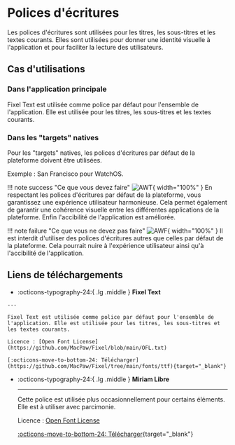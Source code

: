 # Polices d'écritures

Les polices d'écritures sont utilisées pour les titres, les sous-titres et les textes courants. Elles sont utilisées pour donner une identité visuelle à l'application et pour faciliter la lecture des utilisateurs.

## Cas d'utilisations

### Dans l'application principale

Fixel Text est utilisée comme police par défaut pour l'ensemble de l'application. Elle est utilisée pour les titres, les sous-titres et les textes courants.

### Dans les "targets" natives

Pour les "targets" natives, les polices d'écritures par défaut de la plateforme doivent être utilisées.

Exemple : San Francisco pour WatchOS.

<div class="grid" markdown>

!!! note success "Ce que vous devez faire"
    ![AWT](../assets/design/font/AWT.svg){ width="100%" }
    En respectant les polices d'écritures par défaut de la plateforme, vous garantissez une expérience utilisateur harmonieuse. Cela permet également de garantir une cohérence visuelle entre les différentes applications de la plateforme. Enfin l'accibilité de l'application est améliorée.

!!! note failure "Ce que vous ne devez pas faire"
    ![AWF](../assets/design/font/AWF.svg){ width="100%" }
    Il est interdit d'utiliser des polices d'écritures autres que celles par défaut de la plateforme. Cela pourrait nuire à l'expérience utilisateur ainsi qu'à l'accibilité de l'application.

</div>

## Liens de téléchargements

<div class="grid cards" markdown>

-    :octicons-typography-24:{ .lg .middle } __Fixel Text__

    ---

    Fixel Text est utilisée comme police par défaut pour l'ensemble de l'application. Elle est utilisée pour les titres, les sous-titres et les textes courants.

    Licence : [Open Font License](https://github.com/MacPaw/Fixel/blob/main/OFL.txt)

    [:octicons-move-to-bottom-24: Télécharger](https://github.com/MacPaw/Fixel/tree/main/fonts/ttf){target="_blank"}

-   :octicons-typography-24:{ .lg .middle } __Miriam Libre__

    ---

    Cette police est utilisée plus occasionnellement pour certains éléments. Elle est à utiliser avec parcimonie.

    Licence : [Open Font License](https://openfontlicense.org)

    [:octicons-move-to-bottom-24: Télécharger](https://fonts.google.com/specimen/Miriam+Libre){target="_blank"}

</div>

